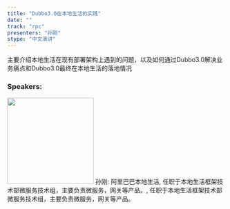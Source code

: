 ```yaml
---
title: "Dubbo3.0在本地生活的实践"
date: "" 
track: "rpc"
presenters: "孙刚"
stype: "中文演讲"
---
```

主要介绍本地生活在现有部署架构上遇到的问题，以及如何通过Dubbo3.0解决业务痛点和Dubbo3.0最终在本地生活的落地情况
 ### Speakers: 
 <img src="images/speaker/1091.png" width="200" />
 孙刚: 阿里巴巴本地生活, 任职于本地生活框架技术部微服务技术组，主要负责微服务，网关等产品。, 任职于本地生活框架技术部微服务技术组，主要负责微服务，网关等产品。
 